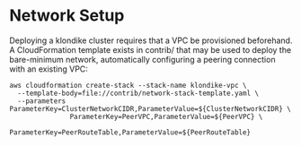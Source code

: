 # Network Setup

Deploying a klondike cluster requires that a VPC be provisioned beforehand.
A CloudFormation template exists in contrib/ that may be used to deploy the bare-minimum network, automatically configuring a peering connection with an existing VPC:

```
aws cloudformation create-stack --stack-name klondike-vpc \
  --template-body=file://contrib/network-stack-template.yaml \
  --parameters ParameterKey=ClusterNetworkCIDR,ParameterValue=${ClusterNetworkCIDR} \
               ParameterKey=PeerVPC,ParameterValue=${PeerVPC} \
               ParameterKey=PeerRouteTable,ParameterValue=${PeerRouteTable}
```
